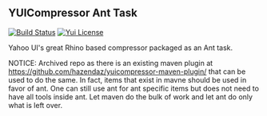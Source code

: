 YUICompressor Ant Task
------------------------

[![Build Status](https://travis-ci.org/hazendaz/yui-compressor-ant-task.svg?branch=master)](https://travis-ci.org/hazendaz/yui-compressor-ant-task)
[![Yui License](http://img.shields.io/badge/license-YUI%202-blue.svg)](https://github.com/yui/yuicompressor/blob/master/LICENSE.TXT)

Yahoo UI's great Rhino based compressor packaged as an Ant task.

NOTICE: Archived repo as there is an existing maven plugin at https://github.com/hazendaz/yuicompressor-maven-plugin/ that can be used to do the same.  In fact, items that exist in mavne should be used in favor of ant.
        One can still use ant for ant specific items but does not need to have all tools inside ant.  Let maven do the bulk of work and let ant do only what is left over.
